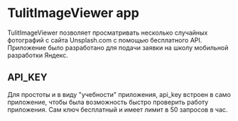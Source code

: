 # TulitImageViewer app

TulitImageViewer позволяет просматривать несколько случайных фотографий с сайта Unsplash.com с помощью бесплатного API. Приложение было разработано для подачи заявки на школу мобильной разработки Яндекс.

## API_KEY

Для простоты и в виду "учебности" приложения, api_key встроен в само приложение, чтобы была возможность быстро проверить работу приложения. Сам ключ бесплатный и имеет лимит в 50 запросов в час.

